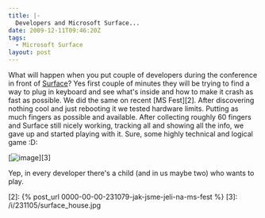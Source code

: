 ```yaml
---
title: |-
  Developers and Microsoft Surface...
date: 2009-12-11T09:46:20Z
tags:
  - Microsoft Surface
layout: post
---
```

What will happen when you put couple of developers during the conference in front of [Surface][1]? Yes first couple of minutes they will be trying to find a way to plug in keyboard and see what's inside and how to make it crash as fast as possible. We did the same on recent [MS Fest][2]. After discovering nothing cool and just rebooting it we tested hardware limits. Putting as much fingers as possible and available. After collecting roughly 60 fingers and Surface still nicely working, tracking all and showing all the info, we gave up and started playing with it. Sure, some highly technical and logical game :D:

[![image](/i/231105/surface_house_thumb.jpg)][3]

Yep, in every developer there's a child (and in us maybe two) who wants to play.

[1]: http://www.microsoft.com/surface/
[2]: {% post_url 0000-00-00-231079-jak-jsme-jeli-na-ms-fest %}
[3]: /i/231105/surface_house.jpg